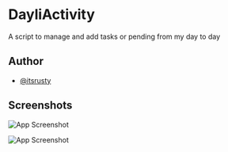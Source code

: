 
# DayliActivity

A script to manage and add tasks or pending from my day to day
## Author

- [@itsrusty](https://www.github.com/itsrusty)


## Screenshots

![App Screenshot](./screen1.jfif)

![App Screenshot](./screen2.jfif)


<!-- blob:https://web.whatsapp.com/ce945c1c-6ebc-44ba-8a0e-e4552e8ff6cf -->
